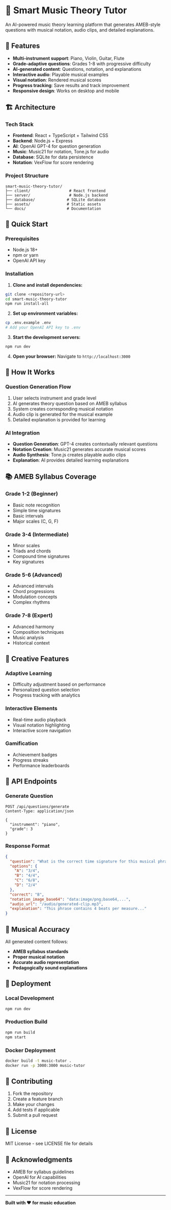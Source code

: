 # 🎵 Smart Music Theory Tutor

An AI-powered music theory learning platform that generates AMEB-style questions with musical notation, audio clips, and detailed explanations.

## 🌟 Features

- **Multi-instrument support**: Piano, Violin, Guitar, Flute
- **Grade-adaptive questions**: Grades 1-8 with progressive difficulty
- **AI-generated content**: Questions, notation, and explanations
- **Interactive audio**: Playable musical examples
- **Visual notation**: Rendered musical scores
- **Progress tracking**: Save results and track improvement
- **Responsive design**: Works on desktop and mobile

## 🏗️ Architecture

### Tech Stack
- **Frontend**: React + TypeScript + Tailwind CSS
- **Backend**: Node.js + Express
- **AI**: OpenAI GPT-4 for question generation
- **Music**: Music21 for notation, Tone.js for audio
- **Database**: SQLite for data persistence
- **Notation**: VexFlow for score rendering

### Project Structure
```
smart-music-theory-tutor/
├── client/                 # React frontend
├── server/                 # Node.js backend
├── database/              # SQLite database
├── assets/                # Static assets
└── docs/                  # Documentation
```

## 🚀 Quick Start

### Prerequisites
- Node.js 18+ 
- npm or yarn
- OpenAI API key

### Installation

1. **Clone and install dependencies:**
```bash
git clone <repository-url>
cd smart-music-theory-tutor
npm run install-all
```

2. **Set up environment variables:**
```bash
cp .env.example .env
# Add your OpenAI API key to .env
```

3. **Start the development servers:**
```bash
npm run dev
```

4. **Open your browser:**
Navigate to `http://localhost:3000`

## 🎯 How It Works

### Question Generation Flow
1. User selects instrument and grade level
2. AI generates theory question based on AMEB syllabus
3. System creates corresponding musical notation
4. Audio clip is generated for the musical example
5. Detailed explanation is provided for learning

### AI Integration
- **Question Generation**: GPT-4 creates contextually relevant questions
- **Notation Creation**: Music21 generates accurate musical scores
- **Audio Synthesis**: Tone.js creates playable audio clips
- **Explanation**: AI provides detailed learning explanations

## 📚 AMEB Syllabus Coverage

### Grade 1-2 (Beginner)
- Basic note recognition
- Simple time signatures
- Basic intervals
- Major scales (C, G, F)

### Grade 3-4 (Intermediate)
- Minor scales
- Triads and chords
- Compound time signatures
- Key signatures

### Grade 5-6 (Advanced)
- Advanced intervals
- Chord progressions
- Modulation concepts
- Complex rhythms

### Grade 7-8 (Expert)
- Advanced harmony
- Composition techniques
- Music analysis
- Historical context

## 🎨 Creative Features

### Adaptive Learning
- Difficulty adjustment based on performance
- Personalized question selection
- Progress tracking with analytics

### Interactive Elements
- Real-time audio playback
- Visual notation highlighting
- Interactive score navigation

### Gamification
- Achievement badges
- Progress streaks
- Performance leaderboards

## 🔧 API Endpoints

### Generate Question
```http
POST /api/questions/generate
Content-Type: application/json

{
  "instrument": "piano",
  "grade": 3
}
```

### Response Format
```json
{
  "question": "What is the correct time signature for this musical phrase?",
  "options": {
    "A": "3/4",
    "B": "4/4", 
    "C": "6/8",
    "D": "2/4"
  },
  "correct": "B",
  "notation_image_base64": "data:image/png;base64,...",
  "audio_url": "/audio/generated-clip.mp3",
  "explanation": "This phrase contains 4 beats per measure..."
}
```

## 🎵 Musical Accuracy

All generated content follows:
- **AMEB syllabus standards**
- **Proper musical notation**
- **Accurate audio representation**
- **Pedagogically sound explanations**

## 🚀 Deployment

### Local Development
```bash
npm run dev
```

### Production Build
```bash
npm run build
npm start
```

### Docker Deployment
```bash
docker build -t music-tutor .
docker run -p 3000:3000 music-tutor
```

## 🤝 Contributing

1. Fork the repository
2. Create a feature branch
3. Make your changes
4. Add tests if applicable
5. Submit a pull request

## 📄 License

MIT License - see LICENSE file for details

## 🙏 Acknowledgments

- AMEB for syllabus guidelines
- OpenAI for AI capabilities
- Music21 for notation processing
- VexFlow for score rendering

---

**Built with ❤️ for music education** 